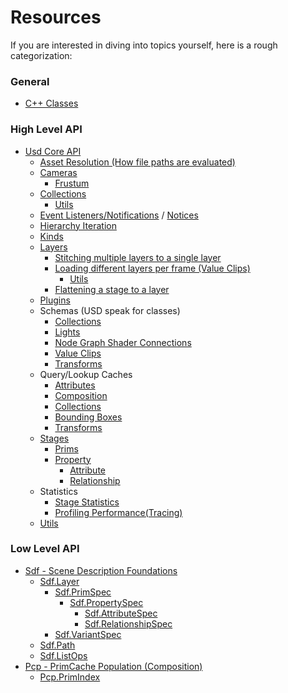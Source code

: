 # Resources
If you are interested in diving into topics yourself, here is a rough categorization:

### General
- [C++ Classes](https://openusd.org/release/api/annotated.html)

### High Level API

- [Usd Core API](https://openusd.org/release/api/usd_page_front.html)
    - [Asset Resolution (How file paths are evaluated)](https://openusd.org/release/api/ar_page_front.html)
    - [Cameras](https://openusd.org/release/api/class_gf_camera.html)
        - [Frustum](https://openusd.org/release/api/class_gf_frustum.html)
    - [Collections](https://openusd.org/release/api/class_usd_collection_a_p_i.html)
        - [Utils](https://openusd.org/release/api/authoring_8h.html)
    - [Event Listeners/Notifications](https://openusd.org/release/api/class_tf_notice.html) / [Notices](https://openusd.org/release/api/page_tf__notification.html)
    - [Hierarchy Iteration](https://openusd.org/release/api/class_usd_prim_range.html)
    - [Kinds](https://openusd.org/release/api/kind_page_front.html)
    - [Layers](https://openusd.org/release/api/class_sdf_layer.html)
        - [Stitching multiple layers to a single layer](https://openusd.org/release/api/stitch_8h.html)
        - [Loading different layers per frame (Value Clips)](https://openusd.org/release/api/_usd__page__value_clips.html)
            - [Utils](https://openusd.org/release/api/stitch_clips_8h.html)
        - [Flattening a stage to a layer]()
    - [Plugins](https://openusd.org/release/api/plug_page_front.html)
    - Schemas (USD speak for classes)
        - [Collections](https://openusd.org/release/api/class_usd_collection_a_p_i.html)
        - [Lights](https://openusd.org/release/api/class_usd_lux_light_a_p_i.html)
        - [Node Graph Shader Connections](https://openusd.org/release/api/class_usd_shade_connectable_a_p_i.html)
        - [Value Clips](https://openusd.org/release/api/class_usd_clips_a_p_i.html)
        - [Transforms](https://openusd.org/dev/api/class_usd_geom_xformable.html)
    - Query/Lookup Caches
        - [Attributes](https://openusd.org/release/api/class_usd_attribute_query.html)
        - [Composition](https://openusd.org/release/api/class_usd_prim_composition_query.html)
        - [Collections](https://openusd.org/release/api/class_usd_collection_membership_query.html)
        - [Bounding Boxes](https://openusd.org/release/api/class_usd_geom_b_box_cache.html)
        - [Transforms](https://openusd.org/release/api/class_usd_geom_xform_cache.html)
    - [Stages]()
        - [Prims](https://openusd.org/release/api/class_usd_prim.html)
        - [Property](https://openusd.org/release/api/class_usd_property.html)
            - [Attribute](https://openusd.org/release/api/class_usd_attribute.html)
            - [Relationship](https://openusd.org/release/api/class_usd_relationship.html)
    - Statistics
        - [Stage Statistics](https://openusd.org/release/api/introspection_8h.html)
        - [Profiling Performance(Tracing)](https://openusd.org/release/api/trace_page_front.html)
    - [Utils](https://openusd.org/release/api/usd_utils_page_front.html)

### Low Level API

- [Sdf - Scene Description Foundations](https://openusd.org/release/api/sdf_page_front.html)
    - [Sdf.Layer]()
        - [Sdf.PrimSpec]()
            - [Sdf.PropertySpec](https://openusd.org/release/api/class_sdf_property_spec.html)
                - [Sdf.AttributeSpec](https://openusd.org/release/api/class_sdf_attribute_spec.html)
                - [Sdf.RelationshipSpec](https://openusd.org/release/api/class_sdf_relationship_spec.html)
        - [Sdf.VariantSpec](https://openusd.org/release/api/class_sdf_variant_spec.html)
    - [Sdf.Path](https://openusd.org/release/api/class_sdf_path.html)
    - [Sdf.ListOps](https://openusd.org/release/api/class_sdf_list_op.html)
- [Pcp - PrimCache Population (Composition)](https://openusd.org/release/api/pcp_page_front.html)
    - [Pcp.PrimIndex](https://openusd.org/release/api/class_pcp_prim_index.html)
